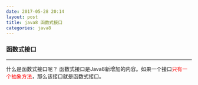 ```yaml
---
date: 2017-05-28 20:14
layout: post
title: java8 函数式接口
categories: java8
---
```


### 函数式接口
----------------------------------------
什么是函数式接口呢？
函数式接口是Java8新增加的内容。如果一个接口<font color="#FF0000">只有一个抽象方法</font>，那么该接口就是函数式接口。